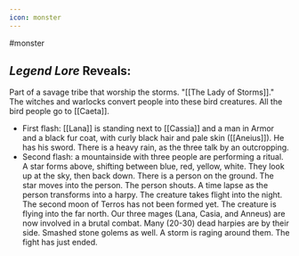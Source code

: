 ```yaml
---
icon: monster 
---
```

#monster 

## *Legend Lore* Reveals:
Part of a savage tribe that worship the storms. "[[The Lady of Storms]]." The witches and warlocks convert people into these bird creatures. All the bird people go to [[Caeta]]. 
- First flash: [[Lana]] is standing next to [[Cassia]] and a man in Armor and a black fur coat, with curly black hair and pale skin ([[Aneius]]). He has his sword. There is a heavy rain, as the three talk by an outcropping. 
- Second flash: a mountainside with three people are performing a ritual. A star forms above, shifting between blue, red, yellow, white. They look up at the sky, then back down. There is a person on the ground. The star moves into the person. The person shouts. A time lapse as the person transforms into a harpy. The creature takes flight into the night. The second moon of Terros has not been formed yet. The creature is flying into the far north. Our three mages (Lana, Casia, and Anneus) are now involved in a brutal combat. Many (20-30) dead harpies are by their side. Smashed stone golems as well. A storm is raging around them. The fight has just ended.
